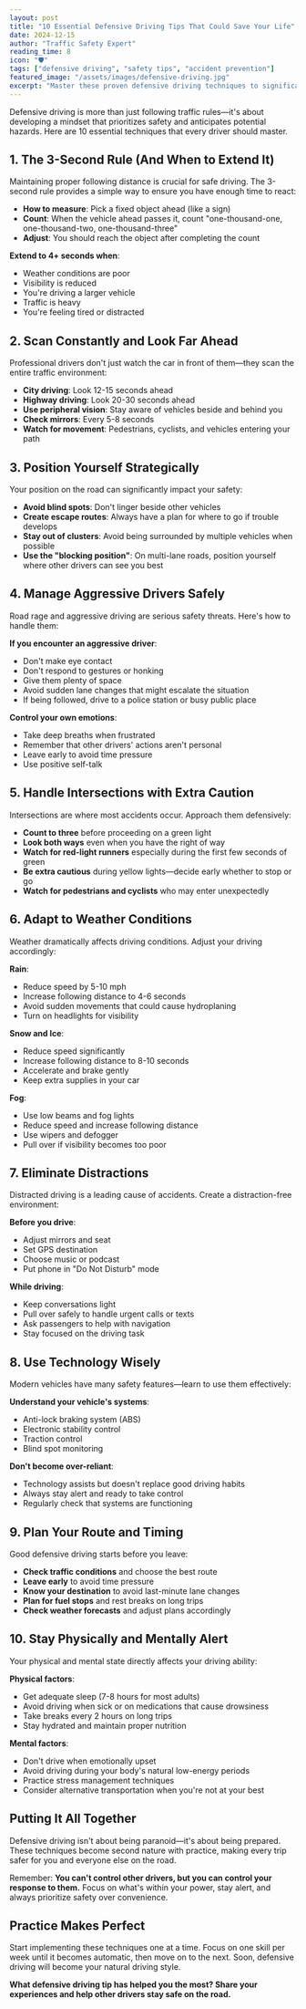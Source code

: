 ```yaml
---
layout: post
title: "10 Essential Defensive Driving Tips That Could Save Your Life"
date: 2024-12-15
author: "Traffic Safety Expert"
reading_time: 8
icon: "🛡️"
tags: ["defensive driving", "safety tips", "accident prevention"]
featured_image: "/assets/images/defensive-driving.jpg"
excerpt: "Master these proven defensive driving techniques to significantly reduce your risk of accidents and become a safer, more confident driver."
---
```


Defensive driving is more than just following traffic rules—it's about developing a mindset that prioritizes safety and anticipates potential hazards. Here are 10 essential techniques that every driver should master.

## 1. The 3-Second Rule (And When to Extend It)

Maintaining proper following distance is crucial for safe driving. The 3-second rule provides a simple way to ensure you have enough time to react:

- **How to measure**: Pick a fixed object ahead (like a sign)
- **Count**: When the vehicle ahead passes it, count "one-thousand-one, one-thousand-two, one-thousand-three"
- **Adjust**: You should reach the object after completing the count

**Extend to 4+ seconds when**:
- Weather conditions are poor
- Visibility is reduced
- You're driving a larger vehicle
- Traffic is heavy
- You're feeling tired or distracted

## 2. Scan Constantly and Look Far Ahead

Professional drivers don't just watch the car in front of them—they scan the entire traffic environment:

- **City driving**: Look 12-15 seconds ahead
- **Highway driving**: Look 20-30 seconds ahead
- **Use peripheral vision**: Stay aware of vehicles beside and behind you
- **Check mirrors**: Every 5-8 seconds
- **Watch for movement**: Pedestrians, cyclists, and vehicles entering your path

## 3. Position Yourself Strategically

Your position on the road can significantly impact your safety:

- **Avoid blind spots**: Don't linger beside other vehicles
- **Create escape routes**: Always have a plan for where to go if trouble develops
- **Stay out of clusters**: Avoid being surrounded by multiple vehicles when possible
- **Use the "blocking position"**: On multi-lane roads, position yourself where other drivers can see you best

## 4. Manage Aggressive Drivers Safely

Road rage and aggressive driving are serious safety threats. Here's how to handle them:

**If you encounter an aggressive driver**:
- Don't make eye contact
- Don't respond to gestures or honking
- Give them plenty of space
- Avoid sudden lane changes that might escalate the situation
- If being followed, drive to a police station or busy public place

**Control your own emotions**:
- Take deep breaths when frustrated
- Remember that other drivers' actions aren't personal
- Leave early to avoid time pressure
- Use positive self-talk

## 5. Handle Intersections with Extra Caution

Intersections are where most accidents occur. Approach them defensively:

- **Count to three** before proceeding on a green light
- **Look both ways** even when you have the right of way
- **Watch for red-light runners** especially during the first few seconds of green
- **Be extra cautious** during yellow lights—decide early whether to stop or go
- **Watch for pedestrians and cyclists** who may enter unexpectedly

## 6. Adapt to Weather Conditions

Weather dramatically affects driving conditions. Adjust your driving accordingly:

**Rain**:
- Reduce speed by 5-10 mph
- Increase following distance to 4-6 seconds
- Avoid sudden movements that could cause hydroplaning
- Turn on headlights for visibility

**Snow and Ice**:
- Reduce speed significantly
- Increase following distance to 8-10 seconds
- Accelerate and brake gently
- Keep extra supplies in your car

**Fog**:
- Use low beams and fog lights
- Reduce speed and increase following distance
- Use wipers and defogger
- Pull over if visibility becomes too poor

## 7. Eliminate Distractions

Distracted driving is a leading cause of accidents. Create a distraction-free environment:

**Before you drive**:
- Adjust mirrors and seat
- Set GPS destination
- Choose music or podcast
- Put phone in "Do Not Disturb" mode

**While driving**:
- Keep conversations light
- Pull over safely to handle urgent calls or texts
- Ask passengers to help with navigation
- Stay focused on the driving task

## 8. Use Technology Wisely

Modern vehicles have many safety features—learn to use them effectively:

**Understand your vehicle's systems**:
- Anti-lock braking system (ABS)
- Electronic stability control
- Traction control
- Blind spot monitoring

**Don't become over-reliant**:
- Technology assists but doesn't replace good driving habits
- Always stay alert and ready to take control
- Regularly check that systems are functioning

## 9. Plan Your Route and Timing

Good defensive driving starts before you leave:

- **Check traffic conditions** and choose the best route
- **Leave early** to avoid time pressure
- **Know your destination** to avoid last-minute lane changes
- **Plan for fuel stops** and rest breaks on long trips
- **Check weather forecasts** and adjust plans accordingly

## 10. Stay Physically and Mentally Alert

Your physical and mental state directly affects your driving ability:

**Physical factors**:
- Get adequate sleep (7-8 hours for most adults)
- Avoid driving when sick or on medications that cause drowsiness
- Take breaks every 2 hours on long trips
- Stay hydrated and maintain proper nutrition

**Mental factors**:
- Don't drive when emotionally upset
- Avoid driving during your body's natural low-energy periods
- Practice stress management techniques
- Consider alternative transportation when you're not at your best

## Putting It All Together

Defensive driving isn't about being paranoid—it's about being prepared. These techniques become second nature with practice, making every trip safer for you and everyone else on the road.

Remember: **You can't control other drivers, but you can control your response to them.** Focus on what's within your power, stay alert, and always prioritize safety over convenience.

## Practice Makes Perfect

Start implementing these techniques one at a time. Focus on one skill per week until it becomes automatic, then move on to the next. Soon, defensive driving will become your natural driving style.

**What defensive driving tip has helped you the most? Share your experiences and help other drivers stay safe on the road.**
